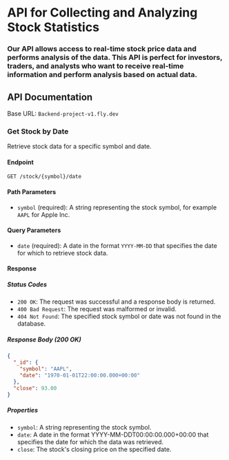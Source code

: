 # API for Collecting and Analyzing Stock Statistics
### Our API allows access to real-time stock price data and performs analysis of the data.  This API is perfect for investors, traders, and analysts who want to receive real-time information and perform analysis based on actual data.


## API Documentation

Base URL: `Backend-project-v1.fly.dev`

### Get Stock by Date

Retrieve stock data for a specific symbol and date.

#### Endpoint

`GET /stock/{symbol}/date`

#### Path Parameters

- `symbol` (required): A string representing the stock symbol, for example `AAPL` for Apple Inc.

#### Query Parameters

- `date` (required): A date in the format `YYYY-MM-DD` that specifies the date for which to retrieve stock data.

#### Response

##### Status Codes

- `200 OK`: The request was successful and a response body is returned.
- `400 Bad Request`: The request was malformed or invalid.
- `404 Not Found`: The specified stock symbol or date was not found in the database.

##### Response Body (200 OK)

```json
{
  "_id": {
    "symbol": "AAPL",
    "date": "1970-01-01T22:00:00.000+00:00"
  },
  "close": 93.00
}
`````

##### Properties
- `symbol`: A string representing the stock symbol.
- `date`: A date in the format YYYY-MM-DDT00:00:00.000+00:00 that specifies the date for which the data was retrieved.
- `close`: The stock's closing price on the specified date.
